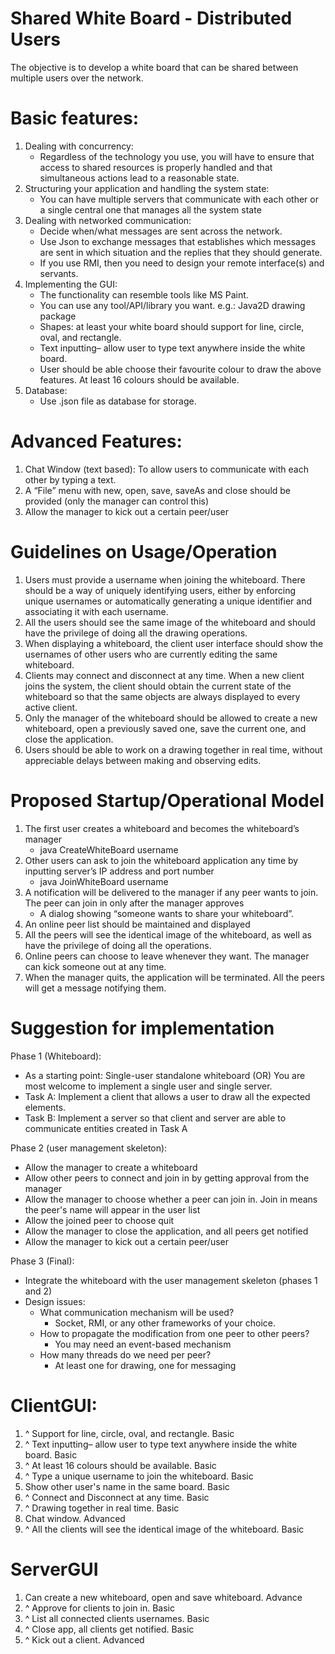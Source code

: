 # Shared White Board - Distributed Users

The objective is to develop a white board that can be shared between multiple users over the network. 

# Basic features:

1. Dealing with concurrency:
   - Regardless of the technology you use, you will have to ensure that access to shared resources is properly handled and that simultaneous actions lead to a reasonable state.
2. Structuring your application and handling the system state:
   - You can have multiple servers that communicate with each other or a single central one that manages all the system state
3. Dealing with networked communication:
   - Decide when/what messages are sent across the network.
   - Use Json to exchange messages that establishes which messages are sent in which situation and the replies that they should generate.
   - If you use RMI, then you need to design your remote interface(s) and servants.
4. Implementing the GUI:
   - The functionality can resemble tools like MS Paint.
   - You can use any tool/API/library you want. e.g.: Java2D drawing package
   - Shapes: at least your white board should support for line, circle, oval, and rectangle.
   - Text inputting– allow user to type text anywhere inside the white board.
   - User should be able choose their favourite colour to draw the above features. At least 16 colours should be available.
5. Database:
   - Use .json file as database for storage.


# Advanced Features:

1. Chat Window (text based): To allow users to communicate with each other by typing a text.
2. A “File” menu with new, open, save, saveAs and close should be provided (only the manager can control this)
3. Allow the manager to kick out a certain peer/user


# Guidelines on Usage/Operation
1. Users must provide a username when joining the whiteboard. There should be a way of uniquely identifying users, either by enforcing unique usernames or automatically generating a unique identifier and associating it with each username.
2. All the users should see the same image of the whiteboard and should have the privilege of doing all the drawing operations.
3. When displaying a whiteboard, the client user interface should show the usernames of other users who are currently editing the same whiteboard.
4. Clients may connect and disconnect at any time. When a new client joins the system, the client should obtain the current state of the whiteboard so that the same objects are always displayed to every active client.
5. Only the manager of the whiteboard should be allowed to create a new whiteboard, open a previously saved one, save the current one, and close the application.
6. Users should be able to work on a drawing together in real time, without appreciable delays between making and observing edits.


# Proposed Startup/Operational Model
1. The first user creates a whiteboard and becomes the whiteboard’s manager
   - java CreateWhiteBoard <serverIPAddress> <serverPort> username
2. Other users can ask to join the whiteboard application any time by inputting server’s IP address and port number
   - java JoinWhiteBoard <serverIPAddress> <serverPort> username
3. A notification will be delivered to the manager if any peer wants to join. The peer can join in only after the manager approves
   - A dialog showing “someone wants to share your whiteboard”.
4. An online peer list should be maintained and displayed
5. All the peers will see the identical image of the whiteboard, as well as have the privilege of doing all the operations.
6. Online peers can choose to leave whenever they want. The manager can kick someone out at any time.
7. When the manager quits, the application will be terminated. All the peers will get a message notifying them.


# Suggestion for implementation
Phase 1 (Whiteboard):
   - As a starting point: Single-user standalone whiteboard (OR) You are most welcome to implement a single user and single server.
   - Task A: Implement a client that allows a user to draw all the expected elements.
   - Task B: Implement a server so that client and server are able to communicate entities created in Task A

Phase 2 (user management skeleton):
   - Allow the manager to create a whiteboard
   - Allow other peers to connect and join in by getting approval from the manager
   - Allow the manager to choose whether a peer can join in. Join in means the peer's name will appear in the user list
   - Allow the joined peer to choose quit
   - Allow the manager to close the application, and all peers get notified
   - Allow the manager to kick out a certain peer/user

Phase 3 (Final):
   - Integrate the whiteboard with the user management skeleton (phases 1 and 2)
   - Design issues:
     - What communication mechanism will be used?
       - Socket, RMI, or any other frameworks of your choice.
     - How to propagate the modification from one peer to other peers?
       - You may need an event-based mechanism
     - How many threads do we need per peer?
       - At least one for drawing, one for messaging


# ClientGUI:
1. ^ Support for line, circle, oval, and rectangle. Basic
2. ^ Text inputting– allow user to type text anywhere inside the white board. Basic
3. ^ At least 16 colours should be available. Basic
4. ^ Type a unique username to join the whiteboard. Basic
5. Show other user's name in the same board. Basic
6. ^ Connect and Disconnect at any time. Basic
7. ^ Drawing together in real time. Basic
8. Chat window. Advanced
9. ^ All the clients will see the identical image of the whiteboard. Basic


# ServerGUI
1. Can create a new whiteboard, open and save whiteboard. Advance
2. ^ Approve for clients to join in. Basic
3. ^ List all connected clients usernames. Basic
4. ^ Close app, all clients get notified. Basic
5. ^ Kick out a client. Advanced